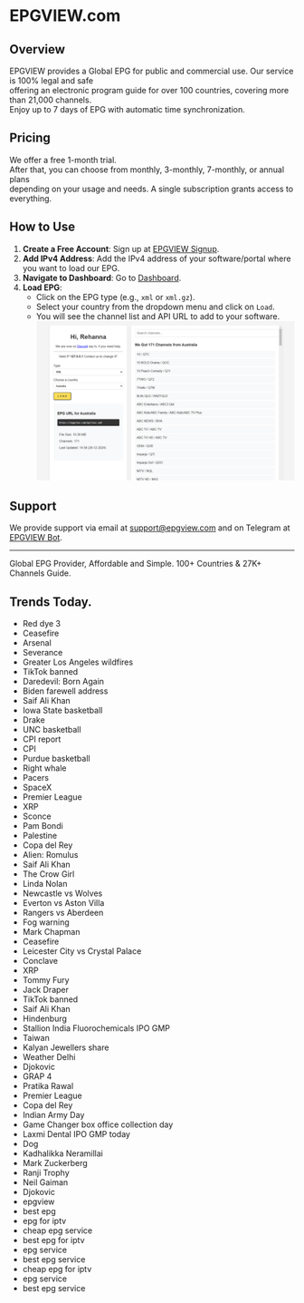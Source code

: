 # EPGVIEW.com



## Overview
EPGVIEW provides a Global EPG for public and commercial use. Our service is 100% legal and safe\
offering an electronic program guide for over 100 countries, covering more than 21,000 channels.\
Enjoy up to 7 days of EPG with automatic time synchronization.

## Pricing
We offer a free 1-month trial. \
After that, you can choose from monthly, 3-monthly, 7-monthly, or annual plans \
depending on your usage and needs. A single subscription grants access to everything.

## How to Use
1. **Create a Free Account**: Sign up at [EPGVIEW Signup](https://epgview.com/signup.php).
2. **Add IPv4 Address**: Add the IPv4 address of your software/portal where you want to load our EPG.
3. **Navigate to Dashboard**: Go to [Dashboard](https://epgview.com/dashboard.php).
4. **Load EPG**:
   - Click on the EPG type (e.g., `xml` or `xml.gz`).
   - Select your country from the dropdown menu and click on `Load`.
   - You will see the channel list and API URL to add to your software.
![EPGVIEW](img/dashboard.png)
## Support
We provide support via email at [support@epgview.com](mailto:support@epgview.com) and on Telegram at [EPGVIEW Bot](https://t.me/epgview_bot).

---

Global EPG Provider, Affordable and Simple. 100+ Countries & 27K+ Channels Guide.

## Trends Today.

- Red dye 3
- Ceasefire
- Arsenal
- Severance
- Greater Los Angeles wildfires
- TikTok banned
- Daredevil: Born Again
- Biden farewell address
- Saif Ali Khan
- Iowa State basketball
- Drake
- UNC basketball
- CPI report
- CPI
- Purdue basketball
- Right whale
- Pacers
- SpaceX
- Premier League
- XRP
- Sconce
- Pam Bondi
- Palestine
- Copa del Rey
- Alien: Romulus
- Saif Ali Khan
- The Crow Girl
- Linda Nolan
- Newcastle vs Wolves
- Everton vs Aston Villa
- Rangers vs Aberdeen
- Fog warning
- Mark Chapman
- Ceasefire
- Leicester City vs Crystal Palace
- Conclave
- XRP
- Tommy Fury
- Jack Draper
- TikTok banned
- Saif Ali Khan
- Hindenburg
- Stallion India Fluorochemicals IPO GMP
- Taiwan
- Kalyan Jewellers share
- Weather Delhi
- Djokovic
- GRAP 4
- Pratika Rawal
- Premier League
- Copa del Rey
- Indian Army Day
- Game Changer box office collection day
- Laxmi Dental IPO GMP today
- Dog
- Kadhalikka Neramillai
- Mark Zuckerberg
- Ranji Trophy
- Neil Gaiman
- Djokovic
- epgview
- best epg
- epg for iptv
- cheap epg service
- best epg for iptv
- epg service
- best epg service
- cheap epg for iptv
- epg service
- best epg service
